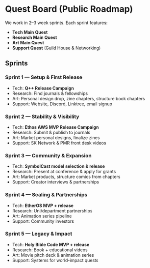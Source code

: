 # Quest Board (Public Roadmap)

We work in 2–3 week sprints. Each sprint features:
- **Tech Main Quest**
- **Research Main Quest**
- **Art Main Quest**
- **Support Quest** (Guild House & Networking)

## Sprints

### Sprint 1 — Setup & First Release
- Tech: **Q++ Release Campaign**
- Research: Find journals & fellowships
- Art: Personal design drop, zine chapters, structure book chapters
- Support: Website, Discord, Linktree, email signup

### Sprint 2 — Stability & Visibility
- Tech: **Ethos AWS MVP Release Campaign**
- Research: Submit & publish to journals
- Art: Market personal designs, finalize zines
- Support: SK Network & PMR front desk videos

### Sprint 3 — Community & Expansion
- Tech: **SymbolCast model selection & release**
- Research: Present at conference & apply for grants
- Art: Market products, structure comics from chapters
- Support: Creator interviews & partnerships

### Sprint 4 — Scaling & Partnerships
- Tech: **EtherOS MVP + release**
- Research: Uni/department partnerships
- Art: Animation series pipeline
- Support: Community investors

### Sprint 5 — Legacy & Impact
- Tech: **Holy Bible Code MVP + release**
- Research: Book + educational videos
- Art: Movie pitch deck & animation series
- Support: Systems for world-impact quests

